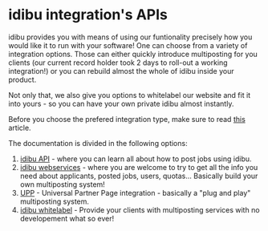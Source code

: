 idibu integration's APIs
=========

idibu provides you with means of using our funtionality precisely how you would like it to run with your software! One can choose from a variety of integration options. Those can either quickly introduce multiposting for you clients (our current record holder took 2 days to roll-out a working integration!) or you can rebuild almost the whole of idibu inside your product.

Not only that, we also give you options to whitelabel our website and fit it into yours - so you can have your own private idibu almost instantly.

Before you choose the prefered integration type, make sure to read <a href="https://github.com/oneworldmarket/idibu-api/blob/master/before-you-begin.md">this</a> article.

The documentation is divided in the following options:

1. [idibu API](https://github.com/oneworldmarket/idibu-api/tree/master/api-v3) - where you can learn all about how to post jobs using idibu.
2. [idibu webservices](https://github.com/oneworldmarket/idibu-api/tree/master/webservices) - where you are welcome to try to get all the info you need about applicants, posted jobs, users, quotas... Basically build your own multiposting system!
3. [UPP](https://github.com/oneworldmarket/idibu-api/blob/master/UPP) - Universal Partner Page integration - basically a "plug and play" multiposting system.
4. [idibu whitelabel](https://github.com/oneworldmarket/idibu-api/tree/master/whitelabel) - Provide your clients with multiposting services with no developement what so ever!
